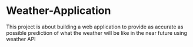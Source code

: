 # Weather-Application
This project is about building a web application to provide as accurate as possible prediction of what the weather will be like in the near future using weather API

